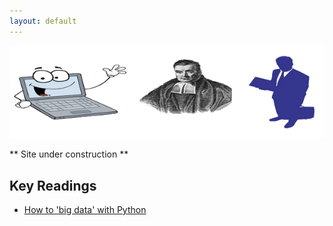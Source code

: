 ```yaml
---
layout: default
---
```

![Image](img/logo2.png)

** Site under construction **

## Key Readings
- [How to 'big data' with Python](http://dataconomy.com/2016/10/big-data-python/)


